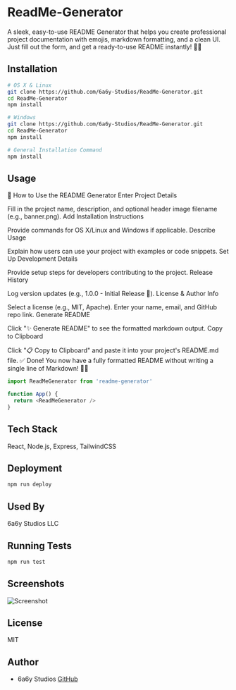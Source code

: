 # ReadMe-Generator

A sleek, easy-to-use README Generator that helps you create professional project documentation with emojis, markdown formatting, and a clean UI. Just fill out the form, and get a ready-to-use README instantly! 🚀📄



## Installation

```bash
# OS X & Linux
git clone https://github.com/6a6y-Studios/ReadMe-Generator.git  
cd ReadMe-Generator  
npm install

# Windows
git clone https://github.com/6a6y-Studios/ReadMe-Generator.git  
cd ReadMe-Generator  
npm install

# General Installation Command
npm install
```

## Usage

🚀 How to Use the README Generator
Enter Project Details

Fill in the project name, description, and optional header image filename (e.g., banner.png).
Add Installation Instructions

Provide commands for OS X/Linux and Windows if applicable.
Describe Usage

Explain how users can use your project with examples or code snippets.
Set Up Development Details

Provide setup steps for developers contributing to the project.
Release History

Log version updates (e.g., 1.0.0 - Initial Release 🚀).
License & Author Info

Select a license (e.g., MIT, Apache).
Enter your name, email, and GitHub repo link.
Generate README

Click "✨ Generate README" to see the formatted markdown output.
Copy to Clipboard

Click "📋 Copy to Clipboard" and paste it into your project's README.md file.
✅ Done! You now have a fully formatted README without writing a single line of Markdown! 🚀🔥

```javascript
import ReadMeGenerator from 'readme-generator'

function App() {
  return <ReadMeGenerator />
}
```

## Tech Stack
React, Node.js, Express, TailwindCSS

## Deployment
```bash
npm run deploy
```

## Used By
6a6y Studios LLC

## Running Tests
```bash
npm run test
```

## Screenshots
![Screenshot](https://media.discordapp.net/attachments/1327377848520151130/1336315677346103368/image.png)

## License
MIT

## Author
- 6a6y Studios [GitHub](https://github.com/6a6yStudios/)
